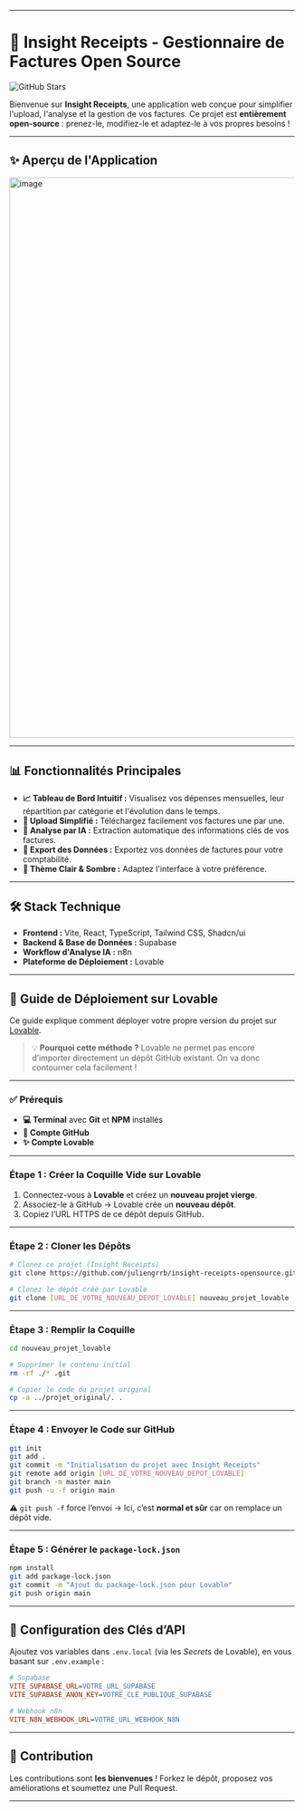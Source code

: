
---

# 🚀 Insight Receipts - Gestionnaire de Factures Open Source

![GitHub Stars](https://img.shields.io/github/stars/juliengrrb/insight-receipts-opensource?style=social)

Bienvenue sur **Insight Receipts**, une application web conçue pour simplifier l'upload, l'analyse et la gestion de vos factures.
Ce projet est **entièrement open-source** : prenez-le, modifiez-le et adaptez-le à vos propres besoins !

---

## ✨ Aperçu de l'Application

<img width="1918" height="990" alt="image" src="https://github.com/user-attachments/assets/11f2806a-d75f-4c38-b0c6-4ed280a20850" />


---

## 📊 Fonctionnalités Principales

* **📈 Tableau de Bord Intuitif :** Visualisez vos dépenses mensuelles, leur répartition par catégorie et l'évolution dans le temps.
* **🧾 Upload Simplifié :** Téléchargez facilement vos factures une par une.
* **🤖 Analyse par IA :** Extraction automatique des informations clés de vos factures.
* **📁 Export des Données :** Exportez vos données de factures pour votre comptabilité.
* **🌙 Thème Clair & Sombre :** Adaptez l'interface à votre préférence.

---

## 🛠️ Stack Technique

* **Frontend :** Vite, React, TypeScript, Tailwind CSS, Shadcn/ui
* **Backend & Base de Données :** Supabase
* **Workflow d'Analyse IA :** n8n
* **Plateforme de Déploiement :** Lovable

---

## 🚀 Guide de Déploiement sur Lovable

Ce guide explique comment déployer votre propre version du projet sur [Lovable](https://lovable.dev).

> 💡 **Pourquoi cette méthode ?**
> Lovable ne permet pas encore d’importer directement un dépôt GitHub existant. On va donc contourner cela facilement !

---

### ✅ Prérequis

* **💻 Terminal** avec **Git** et **NPM** installés
* **🐙 Compte GitHub**
* **✨ Compte Lovable**

---

### Étape 1 : Créer la Coquille Vide sur Lovable

1. Connectez-vous à **Lovable** et créez un **nouveau projet vierge**.
2. Associez-le à GitHub → Lovable crée un **nouveau dépôt**.
3. Copiez l’URL HTTPS de ce dépôt depuis GitHub.

---

### Étape 2 : Cloner les Dépôts

```bash
# Clonez ce projet (Insight Receipts)
git clone https://github.com/juliengrrb/insight-receipts-opensource.git projet_original

# Clonez le dépôt créé par Lovable
git clone [URL_DE_VOTRE_NOUVEAU_DEPOT_LOVABLE] nouveau_projet_lovable
```

---

### Étape 3 : Remplir la Coquille

```bash
cd nouveau_projet_lovable

# Supprimer le contenu initial
rm -rf ./* .git

# Copier le code du projet original
cp -a ../projet_original/. .
```

---

### Étape 4 : Envoyer le Code sur GitHub

```bash
git init
git add .
git commit -m "Initialisation du projet avec Insight Receipts"
git remote add origin [URL_DE_VOTRE_NOUVEAU_DEPOT_LOVABLE]
git branch -m master main
git push -u -f origin main
```

⚠️ `git push -f` force l’envoi → Ici, c’est **normal et sûr** car on remplace un dépôt vide.

---

### Étape 5 : Générer le `package-lock.json`

```bash
npm install
git add package-lock.json
git commit -m "Ajout du package-lock.json pour Lovable"
git push origin main
```

---

## 🔑 Configuration des Clés d’API

Ajoutez vos variables dans `.env.local` (via les *Secrets* de Lovable), en vous basant sur `.env.example` :

```ini
# Supabase
VITE_SUPABASE_URL=VOTRE_URL_SUPABASE
VITE_SUPABASE_ANON_KEY=VOTRE_CLE_PUBLIQUE_SUPABASE

# Webhook n8n
VITE_N8N_WEBHOOK_URL=VOTRE_URL_WEBHOOK_N8N
```

---

## 🤝 Contribution

Les contributions sont **les bienvenues** ! Forkez le dépôt, proposez vos améliorations et soumettez une Pull Request.

---
